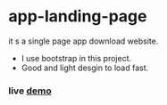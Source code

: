 # app-landing-page
it s a single page app download website. 
* I use bootstrap in this project.
* Good and light desgin to load fast.

### live [demo](https://tvibhu12.github.io/app-landing-page/)
